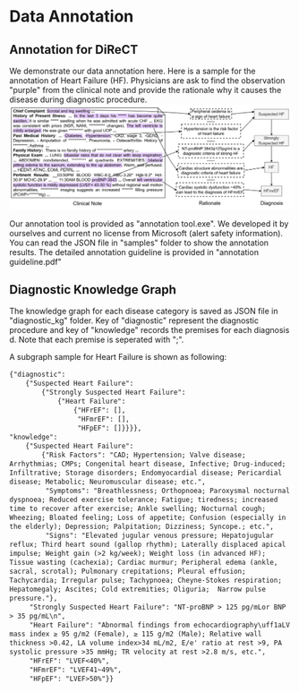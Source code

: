 # Data Annotation
## Annotation for DiReCT
We demonstrate our data annotation here. Here is a sample for the annotation of Heart Failure (HF). Physicians are ask to find the observation "purple" from
the clinical note and provide the rationale why it causes the disease during diagnostic procedure.
![Annotation_sample](annotation_sample.png)

Our annotation tool is provided as "annotation tool.exe". We developed it by ourselves and current no license from Microsoft (alert safety information).
You can read the JSON file in "samples" folder to show the annotation results. The detailed annotation guideline is provided in "annotation guideline.pdf"

## Diagnostic Knowledge Graph
The knowledge graph for each disease category is saved as JSON file in "diagnostic_kg" folder. Key of "diagnostic" represent the diagnostic procedure and key of "knowledge" records the premises for each diagnosis d. Note that each premise is seperated with ";".

A subgraph sample for Heart Failure is shown as following:
```
{"diagnostic": 
    {"Suspected Heart Failure": 
        {"Strongly Suspected Heart Failure": 
            {"Heart Failure": 
                {"HFrEF": [], 
                 "HFmrEF": [], 
                 "HFpEF": []}}}},
"knowledge": 
    {"Suspected Heart Failure": 
        {"Risk Factors": "CAD; Hypertension; Valve disease; Arrhythmias; CMPs; Congenital heart disease, Infective; Drug-induced; Infiltrative; Storage disorders; Endomyocardial disease; Pericardial disease; Metabolic; Neuromuscular disease; etc.", 
         "Symptoms": "Breathlessness; Orthopnoea; Paroxysmal nocturnal dyspnoea; Reduced exercise tolerance; Fatigue; tiredness; increased time to recover after exercise; Ankle swelling; Nocturnal cough; Wheezing; Bloated feeling; Loss of appetite; Confusion (especially in the elderly); Depression; Palpitation; Dizziness; Syncope.; etc.", 
         "Signs": "Elevated jugular venous pressure; Hepatojugular reflux; Third heart sound (gallop rhythm); Laterally displaced apical impulse; Weight gain (>2 kg/week); Weight loss (in advanced HF); Tissue wasting (cachexia); Cardiac murmur; Peripheral edema (ankle, sacral, scrotal); Pulmonary crepitations; Pleural effusion; Tachycardia; Irregular pulse; Tachypnoea; Cheyne-Stokes respiration; Hepatomegaly; Ascites; Cold extremities; Oliguria;  Narrow pulse pressure."}, 
     "Strongly Suspected Heart Failure": "NT-proBNP > 125 pg/mLor BNP > 35 pg/mL\n", 
     "Heart Failure": "Abnormal findings from echocardiography\uff1aLV mass index ≥ 95 g/m2 (Female), ≥ 115 g/m2 (Male); Relative wall thickness >0.42, LA volume index>34 mL/m2, E/e' ratio at rest >9, PA systolic pressure >35 mmHg; TR velocity at rest >2.8 m/s, etc.", 
     "HFrEF": "LVEF<40%", 
     "HFmrEF": "LVEF41~49%", 
     "HFpEF": "LVEF>50%"}}
```